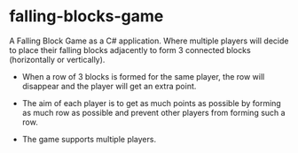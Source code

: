 # falling-blocks-game
A Falling Block Game as a C# application. Where multiple players will decide to place their falling blocks adjacently to form 3 connected blocks (horizontally or vertically).

- When a row of 3 blocks is formed for the same player, the row will disappear and the player will get an extra point.

- The aim of each player is to get as much points as possible by forming as much row as possible and prevent other players from forming such a row.

- The game supports multiple players.
